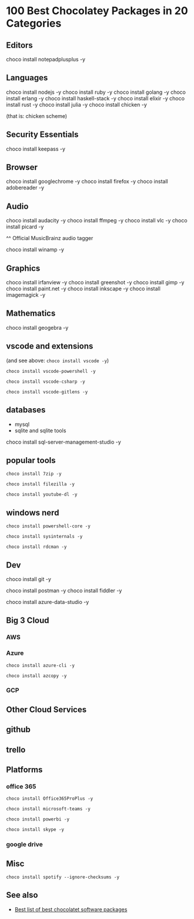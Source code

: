 # 100 Best Chocolatey Packages in 20 Categories


## Editors

choco install notepadplusplus -y


## Languages

choco install nodejs -y
choco install ruby -y
choco install golang -y
choco install erlang -y
choco install haskell-stack -y
choco install elixir -y
choco install rust -y
choco install julia -y
choco install chicken -y

(that is: chicken scheme)



## Security Essentials

choco install keepass -y


## Browser
choco install googlechrome -y
choco install firefox -y
choco install adobereader -y


## Audio 
choco install audacity -y
choco install ffmpeg -y
choco install vlc -y
choco install picard -y

^^ Official MusicBrainz audio tagger

choco install winamp -y

## Graphics

choco install irfanview -y
choco install greenshot -y
choco install gimp -y
choco install paint.net -y
choco install inkscape -y
choco install imagemagick -y

## Mathematics

choco install geogebra -y




## vscode and extensions

(and see above: `choco install vscode -y`)

	choco install vscode-powershell -y

	choco install vscode-csharp -y

	choco install vscode-gitlens -y


## databases

- mysql
- sqlite and sqlite tools

choco install sql-server-management-studio -y


## popular tools

	choco install 7zip -y

	choco install filezilla -y

	choco install youtube-dl -y

## windows nerd

	choco install powershell-core -y

	choco install sysinternals -y

	choco install rdcman -y

## Dev

choco install git -y

choco install postman -y
choco install fiddler -y


choco install azure-data-studio -y


## Big 3 Cloud

### AWS

### Azure

	choco install azure-cli -y

	choco install azcopy -y


### GCP


## Other Cloud Services

## github

## trello

## Platforms

### office 365

	choco install Office365ProPlus -y

	choco install microsoft-teams -y

	choco install powerbi -y

	choco install skype -y



### google drive



## Misc

	choco install spotify --ignore-checksums -y


## See also

- [Best list of best chocolatet software packages](https://blog.atwork.at/post/install-your-essential-software-with-Chocolatey)
